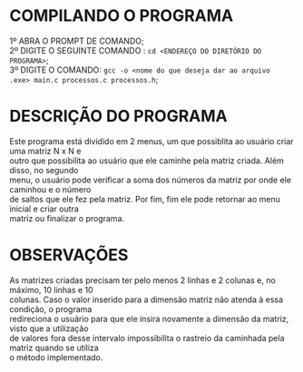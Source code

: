# COMPILANDO O PROGRAMA<br>

1º ABRA O PROMPT DE COMANDO;<br>
2º DIGITE O SEGUINTE COMANDO : ```cd <ENDEREÇO DO DIRETÓRIO DO PROGRAMA>```;<br>
3º DIGITE O COMANDO: ```gcc -o <nome do que deseja dar ao arquivo  .exe> main.c processos.c processos.h```;<br>

# DESCRIÇÃO DO PROGRAMA<br>
Este programa está dividido em 2 menus, um que possiblita ao usuário criar uma matriz N x N e<br> 
outro que possibilita ao usuário que ele caminhe pela matriz criada. Além disso, no segundo<br>
menu, o usuário pode verificar a soma dos números da matriz por onde ele caminhou e o número<br>
de saltos que ele fez pela matriz. Por fim, fim ele pode retornar ao menu inicial e criar outra<br>
matriz ou finalizar o programa.<br>

# OBSERVAÇÕES
As matrizes criadas precisam ter pelo menos 2 linhas e 2 colunas e, no máximo, 10 linhas e 10 <br>
colunas. Caso o valor inserido para a dimensão matriz não atenda à essa condição, o programa<br>
redireciona o usuário para que ele insira novamente a dimensão da matriz, visto que a utilização<br>
de valores fora desse intervalo impossibilita o rastreio da caminhada pela matriz quando se utiliza<br>
o método implementado.<br>
